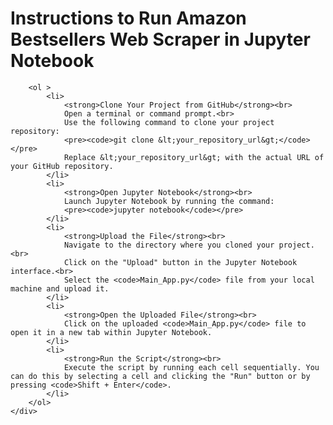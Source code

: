 <div >
        <h1 >Instructions to Run Amazon Bestsellers Web Scraper in Jupyter Notebook</h1>
        
        <ol >
            <li>
                <strong>Clone Your Project from GitHub</strong><br>
                Open a terminal or command prompt.<br>
                Use the following command to clone your project repository:
                <pre><code>git clone &lt;your_repository_url&gt;</code></pre>
                Replace &lt;your_repository_url&gt; with the actual URL of your GitHub repository.
            </li>
            <li>
                <strong>Open Jupyter Notebook</strong><br>
                Launch Jupyter Notebook by running the command:
                <pre><code>jupyter notebook</code></pre>
            </li>
            <li>
                <strong>Upload the File</strong><br>
                Navigate to the directory where you cloned your project.<br>
                Click on the "Upload" button in the Jupyter Notebook interface.<br>
                Select the <code>Main_App.py</code> file from your local machine and upload it.
            </li>
            <li>
                <strong>Open the Uploaded File</strong><br>
                Click on the uploaded <code>Main_App.py</code> file to open it in a new tab within Jupyter Notebook.
            </li>
            <li>
                <strong>Run the Script</strong><br>
                Execute the script by running each cell sequentially. You can do this by selecting a cell and clicking the "Run" button or by pressing <code>Shift + Enter</code>.
            </li>
        </ol>
    </div>

